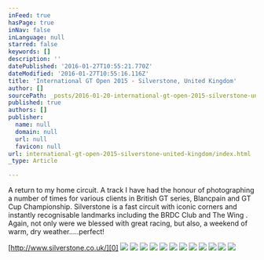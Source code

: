 ```yaml
---
inFeed: true
hasPage: true
inNav: false
inLanguage: null
starred: false
keywords: []
description: ''
datePublished: '2016-01-27T10:55:21.770Z'
dateModified: '2016-01-27T10:55:16.116Z'
title: 'International GT Open 2015 - Silverstone, United Kingdom'
author: []
sourcePath: _posts/2016-01-20-international-gt-open-2015-silverstone-united-kingdom.md
published: true
authors: []
publisher:
  name: null
  domain: null
  url: null
  favicon: null
url: international-gt-open-2015-silverstone-united-kingdom/index.html
_type: Article

---
```

A return to my home circuit. A track I have had the honour of photographing a number of times for various clients in British GT series, Blancpain and GT Cup Championship. Silverstone is a fast circuit with iconic corners and instantly recognisable landmarks including the BRDC Club and The Wing . Again, not only were we blessed with great racing, but also, a weekend of warm, dry weather.....perfect!

[http://www.silverstone.co.uk/][0]
![](https://the-grid-user-content.s3-us-west-2.amazonaws.com/d06731c4-7ca2-49a1-a8bf-994405a57632.jpg)
![](https://the-grid-user-content.s3-us-west-2.amazonaws.com/178a17af-1fde-49d3-bef3-4c614ff5c41d.jpg)
![](https://the-grid-user-content.s3-us-west-2.amazonaws.com/4302b464-755e-4768-a26d-26827294ddf2.jpg)
![](https://the-grid-user-content.s3-us-west-2.amazonaws.com/c9048c98-893f-4dca-857b-9550ada270d1.jpg)
![](https://the-grid-user-content.s3-us-west-2.amazonaws.com/42957434-d061-46ac-9a48-8c04f9172de4.jpg)
![](https://the-grid-user-content.s3-us-west-2.amazonaws.com/7a641bd4-8f03-4fe8-ac85-fccbf1103861.jpg)
![](https://the-grid-user-content.s3-us-west-2.amazonaws.com/3b7f1246-8282-4ec4-8b61-4533c0b17f8b.jpg)
![](https://the-grid-user-content.s3-us-west-2.amazonaws.com/831b8f18-cdca-46f7-8840-cb4ff281403e.jpg)
![](https://the-grid-user-content.s3-us-west-2.amazonaws.com/f4037ce4-9ff3-406f-9c38-c0b56c770523.jpg)
![](https://the-grid-user-content.s3-us-west-2.amazonaws.com/67f97418-add2-48ee-a0c2-b1a352ae26cc.jpg)
![](https://the-grid-user-content.s3-us-west-2.amazonaws.com/55cf1274-83a1-4d0d-9007-6894d82c1143.jpg)
![](https://the-grid-user-content.s3-us-west-2.amazonaws.com/0d2da734-d878-4875-9e49-fef0ee3b4f97.jpg)

[0]: http://www.silverstone.co.uk/